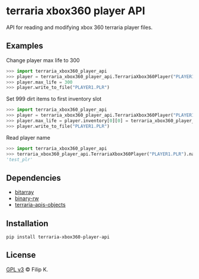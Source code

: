 # terraria xbox360 player API

API for reading and modifying xbox 360 terraria player files.

## Examples

Change player max life to 300
```python
>>> import terraria_xbox360_player_api
>>> player = terraria_xbox360_player_api.TerrariaXbox360Player("PLAYER1.PLR")
>>> player.max_life = 300
>>> player.write_to_file("PLAYER1.PLR")
```

Set 999 dirt items to first inventory slot
```python
>>> import terraria_xbox360_player_api
>>> player = terraria_xbox360_player_api.TerrariaXbox360Player("PLAYER1.PLR")
>>> player.max_life = player.inventory[0][0] = terraria_xbox360_player_api.Item(2, 999, 0)
>>> player.write_to_file("PLAYER1.PLR")
```

Read player name
```python
>>> import terraria_xbox360_player_api
>>> terraria_xbox360_player_api.TerrariaXbox360Player("PLAYER1.PLR").name
'test_plr'
```

## Dependencies

* [bitarray](https://github.com/ilanschnell/bitarray)
* [binary-rw](https://gitlab.com/fkwilczek/binary-rw)
* [terraria-apis-objects](https://gitlab.com/fkwilczek/terraria-apis-objects)

## Installation
```
pip install terraria-xbox360-player-api
```

## License

[GPL v3](LICENSE) © Filip K.
